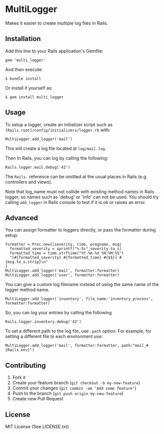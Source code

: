 # MultiLogger

Makes it easier to create multiple log files in Rails.

## Installation

Add this line to your Rails application's Gemfile:

    gem 'multi_logger'

And then execute:

    $ bundle install

Or install it yourself as:

    $ gem install multi_logger

## Usage

To setup a logger, create an initializer script such as `[Rails.root]/config/initializers/logger.rb` with:

    MultiLogger.add_logger('mail')

This will create a log file located at `log/mail.log`.

Then In Rails, you can log by calling the following:

    Rails.logger.mail.debug('42')

The `Rails.` reference can be omitted at the usual places in Rails (e.g. controllers and views).

Note that log_name must not collide with existing method names in Rails logger, so names such as 'debug' or 'info' can not be used. You should try calling `add_logger` in Rails console to test if it is ok or raises an error.

## Advanced

You can assign formatter to loggers directly, or pass the formatter during setup:

    formatter = Proc.new{|severity, time, progname, msg|
      formatted_severity = sprintf("%-5s",severity.to_s)
      formatted_time = time.strftime("%Y-%m-%d %H:%M:%S")
      "[#{formatted_severity} #{formatted_time} #{$$}] #{msg.to_s.strip}\n"
    }
    MultiLogger.add_logger('mail', formatter:formatter)
    MultiLogger.add_logger('user', formatter:formatter)

You can give a custom log filename instead of using the same name of the logger method name.

    MultiLogger.add_logger('inventory', file_name:'inventory_process', formatter:formatter)

So, you can log your entries by calling the following

    Rails.logger.inventory.debug('42')

To set a different path to the log file, use `:path` option.
For example, for setting a different file to each environment use:

    MultiLogger.add_logger('mail', formatter:formatter, path:"mail_#{Rails.env}")


## Contributing

1. Fork it
2. Create your feature branch (`git checkout -b my-new-feature`)
3. Commit your changes (`git commit -am 'Add some feature'`)
4. Push to the branch (`git push origin my-new-feature`)
5. Create new Pull Request

## License

MIT License (See LICENSE.txt)
